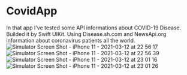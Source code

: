 
# CovidApp
In that app I've tested some API informations about COVID-19 Disease.
Builded it by Swift UIKit.
Using Disease.sh.com and NewsApi.org information about coronavirus patients all the world.
![Simulator Screen Shot - iPhone 11 - 2021-03-12 at 22 56 17](https://user-images.githubusercontent.com/45599835/110997652-64818c00-8386-11eb-9111-6478bd742a9a.png)
![Simulator Screen Shot - iPhone 11 - 2021-03-12 at 22 56 39](https://user-images.githubusercontent.com/45599835/110997682-6ea38a80-8386-11eb-99d2-5499c5717e88.png)
![Simulator Screen Shot - iPhone 11 - 2021-03-12 at 23 01 16](https://user-images.githubusercontent.com/45599835/110998053-ea053c00-8386-11eb-96ed-196cc5f1a9d7.png)
![Simulator Screen Shot - iPhone 11 - 2021-03-12 at 23 01 26](https://user-images.githubusercontent.com/45599835/110998074-f25d7700-8386-11eb-83b9-64b0a617d3bc.png)
